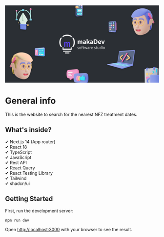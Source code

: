 ![cover](./public/cover.png)

# General info

This is the website to search for the nearest NFZ treatment dates.
<br />

## What's inside?

✔ Next.js 14 (App router)<br />
✔ React 18<br />
✔ TypeScript<br />
✔ JavaScript<br />
✔ Rest API<br />
✔ React Query<br />
✔ React Testing Library<br />
✔ Tailwind<br />
✔ shadcn/ui<br />

<!-- ## Link to website

To watch click [here]

[here]: https://cart-patryk-makarewicz.vercel.app -->

## Getting Started

First, run the development server:

```bash
npm run dev
```

Open [http://localhost:3000](http://localhost:3000) with your browser to see the result.
